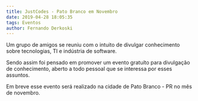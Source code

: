 ```yaml
---
title: JustCodes - Pato Branco em Novembro
date: 2019-04-28 18:05:35
tags: Eventos
author: Fernando Derkoski
---
```

Um grupo de amigos se reuniu com o intuito de divulgar conhecimento sobre tecnologias, TI e indústria de software.

Sendo assim foi pensado em promover um evento gratuíto para divulgação de conhecimento, aberto a todo pessoal que se interessa por esses assuntos.

Em breve esse evento será realizado na cidade de Pato Branco - PR no mês de novembro.